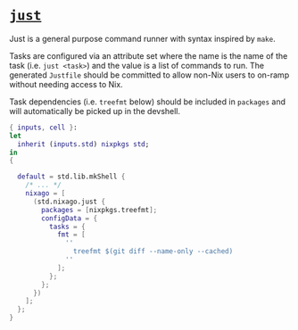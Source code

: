 # [`just`][just]

Just is a general purpose command runner with syntax inspired by `make`.

Tasks are configured via an attribute set where the name is the name of the
task (i.e. `just <task>`) and the value is a list of commands to run. The
generated `Justfile` should be committed to allow non-Nix users to on-ramp
without needing access to Nix.

Task dependencies (i.e. `treefmt` below) should be included in `packages` and
will automatically be picked up in the devshell.

```nix
{ inputs, cell }:
let
  inherit (inputs.std) nixpkgs std;
in
{

  default = std.lib.mkShell {
    /* ... */
    nixago = [
      (std.nixago.just {
        packages = [nixpkgs.treefmt];
        configData = {
          tasks = {
            fmt = [
              ''
                treefmt $(git diff --name-only --cached)
              ''
            ];
          };
        };
      })
    ];
  };
}
```

[just]: https://github.com/casey/just
